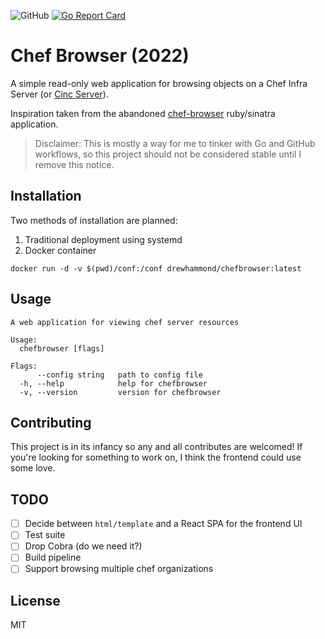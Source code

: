 ![GitHub](https://img.shields.io/github/license/drewhammond/chefbrowser)
[![Go Report Card](https://goreportcard.com/badge/github.com/drewhammond/chefbrowser)](https://goreportcard.com/report/github.com/drewhammond/chefbrowser)

# Chef Browser (2022)

A simple read-only web application for browsing objects on a Chef Infra Server (or [Cinc Server](https://cinc.sh/)).

Inspiration taken from the abandoned [chef-browser](https://github.com/3ofcoins/chef-browser) ruby/sinatra application.

>Disclaimer: This is mostly a way for me to tinker with Go and GitHub workflows, so this project should not be considered
stable until I remove this notice.

## Installation

Two methods of installation are planned:

1. Traditional deployment using systemd
2. Docker container

```shell
docker run -d -v $(pwd)/conf:/conf drewhammond/chefbrowser:latest
```

## Usage

```shell
A web application for viewing chef server resources

Usage:
  chefbrowser [flags]

Flags:
      --config string   path to config file
  -h, --help            help for chefbrowser
  -v, --version         version for chefbrowser
```

## Contributing

This project is in its infancy so any and all contributes are welcomed! If you're looking for something to work on,
I think the frontend could use some love.

## TODO

- [ ] Decide between `html/template` and a React SPA for the frontend UI
- [ ] Test suite
- [ ] Drop Cobra (do we need it?)
- [ ] Build pipeline
- [ ] Support browsing multiple chef organizations

## License

MIT
